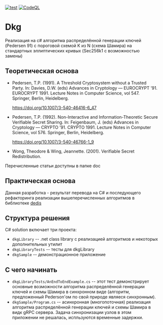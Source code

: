 [![test](https://github.com/maxirmx/dkg/actions/workflows/test.yml/badge.svg)](https://github.com/maxirmx/dkg/actions/workflows/test.yml)
[![CodeQL](https://github.com/maxirmx/dkg/actions/workflows/github-code-scanning/codeql/badge.svg)](https://github.com/maxirmx/dkg/actions/workflows/github-code-scanning/codeql)

# Dkg

Реализация на c# алгоритма распределённой генерации ключей (Pedersen 91) с пороговой схемой K из N (схема Шамира) на стандартных эллиптических кривых (Sec256k1 c возможностью замены)

## Теоретическая основа
- Pedersen, T.P. (1991). A Threshold Cryptosystem without a Trusted Party. In: Davies, D.W. (eds) Advances in Cryptology — EUROCRYPT ’91. EUROCRYPT 1991. Lecture Notes in Computer Science, vol 547. Springer, Berlin, Heidelberg.

  https://doi.org/10.1007/3-540-46416-6_47
- Pedersen, T.P. (1992). Non-Interactive and Information-Theoretic Secure Verifiable Secret Sharing. In: Feigenbaum, J. (eds) Advances in Cryptology — CRYPTO ’91. CRYPTO 1991. Lecture Notes in Computer Science, vol 576. Springer, Berlin, Heidelberg.

  https://doi.org/10.1007/3-540-46766-1_9
- Wong, Theodore & Wing, Jeannette. (2001). Verifiable Secret Redistribution. 

Перечисленные статьи доступны в папке doc

## Практическая основа
Данная разработка - результат перевода на C# и последующего рефакторинга реализации вышеперечисленных алгоритмов в библиотеке [dedis](https://github.com/dedis/kyber)

## Структура решения
С# solution включает три проекта:
- ```dkgLibrary``` -- .net class library с реализацией алгоритмов и некоторых дополнительных утилит
- ```dkgLibraryTests``` -- тесты для dkgLibrary
- ```dkgSample``` -- демонстрационное приложение

## С чего начинать
- ```dkgLibraryTests/AnEndToEndExample.cs``` -- этот тест демонстрирует основные возможности алгоритма распределённой генерации ключей и схемы Шамира в синхронном виде (алгоритм, предложенный Pederson'ом по свой природе являеся синхронным).
- ```dkgSample/Program.cs``` -- асинхронная (многопоточная) реализация алгоритма распределённой генерации ключей и схемы Шамира в видк gRPC сервера. Задача синхронизации узлов в этом приложении не решалась, испльзуются временные задержки.
